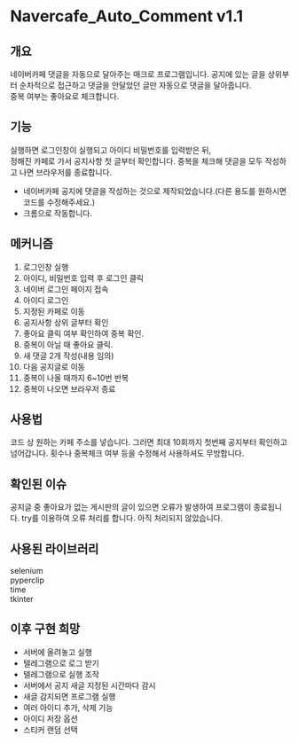 # Navercafe_Auto_Comment v1.1

## 개요

네이버카페 댓글을 자동으로 달아주는 매크로 프로그램입니다.
공지에 있는 글을 상위부터 순차적으로 접근하고 댓글을 안달았던 글만 자동으로 댓글을 달아줍니다.  
중복 여부는 좋아요로 체크합니다.

## 기능

실행하면 로그인창이 실행되고 아이디 비밀번호를 입력받은 뒤,  
정해진 카페로 가서 공지사항 첫 글부터 확인합니다.
중복을 체크해 댓글을 모두 작성하고 나면 브라우저를 종료합니다.

- 네이버카페 공지에 댓글을 작성하는 것으로 제작되었습니다.(다른 용도를 원하시면 코드를 수정해주세요.)
- 크롬으로 작동합니다.

## 메커니즘

1. 로그인창 실행
2. 아이디, 비밀번호 입력 후 로그인 클릭
3. 네이버 로그인 페이지 접속
4. 아이디 로그인
5. 지정된 카페로 이동
6. 공지사항 상위 글부터 확인
7. 좋아요 클릭 여부 확인하여 중복 확인.
8. 중복이 아닐 때 좋아요 클릭.
9. 새 댓글 2개 작성(내용 임의)
10. 다음 공지글로 이동
11. 중복이 나올 때까지 6~10번 반복
12. 중복이 나오면 브라우저 종료

## 사용법

코드 상 원하는 카페 주소를 넣습니다.
그러면 최대 10회까지 첫번째 공지부터 확인하고 넘어갑니다.
횟수나 중복체크 여부 등을 수정해서 사용하셔도 무방합니다.

## 확인된 이슈

공지글 중 좋아요가 없는 게시판의 글이 있으면 오류가 발생하여 프로그램이 종료됩니다.
try를 이용하여 오류 처리를 합니다.
아직 처리되지 않았습니다.

## 사용된 라이브러리

selenium  
pyperclip  
time  
tkinter

## 이후 구현 희망

- 서버에 올려놓고 실행
- 텔레그램으로 로그 받기
- 텔레그램으로 실행 조작
- 서버에서 공지 새글 지정된 시간마다 감시
- 새글 감지되면 프로그램 실행
- 여러 아이디 추가, 삭제 기능
- 아이디 저장 옵션
- 스티커 랜덤 선택
